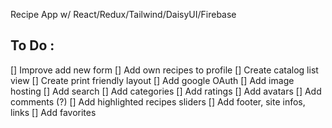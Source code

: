 Recipe App w/ React/Redux/Tailwind/DaisyUI/Firebase


## To Do :
[] Improve add new form
[] Add own recipes to profile
[] Create catalog list view
[] Create print friendly layout
[] Add google OAuth
[] Add image hosting
[] Add search
[] Add categories
[] Add ratings
[] Add avatars
[] Add comments (?)
[] Add highlighted recipes sliders
[] Add footer, site infos, links
[] Add favorites